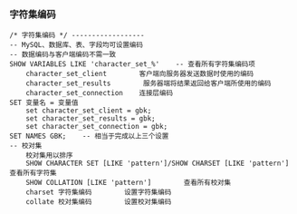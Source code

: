 ###  字符集编码


    /* 字符集编码 */ ------------------
    -- MySQL、数据库、表、字段均可设置编码
    -- 数据编码与客户端编码不需一致
    SHOW VARIABLES LIKE 'character_set_%'    -- 查看所有字符集编码项
        character_set_client        客户端向服务器发送数据时使用的编码
        character_set_results        服务器端将结果返回给客户端所使用的编码
        character_set_connection    连接层编码
    SET 变量名 = 变量值
        set character_set_client = gbk;
        set character_set_results = gbk;
        set character_set_connection = gbk;
    SET NAMES GBK;    -- 相当于完成以上三个设置
    -- 校对集
        校对集用以排序
        SHOW CHARACTER SET [LIKE 'pattern']/SHOW CHARSET [LIKE 'pattern']    查看所有字符集
        SHOW COLLATION [LIKE 'pattern']        查看所有校对集
        charset 字符集编码        设置字符集编码
        collate 校对集编码        设置校对集编码
    